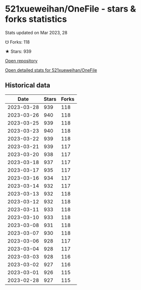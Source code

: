 # 521xueweihan/OneFile - stars & forks statistics

Stats updated on Mar 2023, 28

☋ Forks: 118

★ Stars: 939

[Open repository](https://github.com/521xueweihan/OneFile)

[Open detailed stats for 521xueweihan/OneFile](https://reviewgithub.com/rep/521xueweihan/OneFile)

## Historical data
| Date | Stars | Forks |
|------|-------|-------|
| 2023-03-28 | 939 | 118 | 
| 2023-03-26 | 940 | 118 | 
| 2023-03-25 | 939 | 118 | 
| 2023-03-23 | 940 | 118 | 
| 2023-03-22 | 939 | 118 | 
| 2023-03-21 | 939 | 117 | 
| 2023-03-20 | 938 | 117 | 
| 2023-03-18 | 937 | 117 | 
| 2023-03-17 | 935 | 117 | 
| 2023-03-16 | 934 | 117 | 
| 2023-03-14 | 932 | 117 | 
| 2023-03-13 | 932 | 118 | 
| 2023-03-12 | 932 | 118 | 
| 2023-03-11 | 933 | 118 | 
| 2023-03-10 | 933 | 118 | 
| 2023-03-08 | 931 | 118 | 
| 2023-03-07 | 930 | 118 | 
| 2023-03-06 | 928 | 117 | 
| 2023-03-04 | 928 | 117 | 
| 2023-03-03 | 928 | 116 | 
| 2023-03-02 | 927 | 116 | 
| 2023-03-01 | 926 | 115 | 
| 2023-02-28 | 927 | 115 | 

